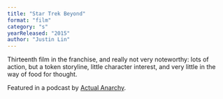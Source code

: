 ```yaml
---
title: "Star Trek Beyond"
format: "film"
category: "s"
yearReleased: "2015"
author: "Justin Lin"
---
```

Thirteenth film in the franchise, and really not very  noteworthy: lots of action, but a token storyline, little character interest,  and very little in the way of food for thought.

Featured in a podcast by <a href="http://www.actualanarchy.com/2017/05/07/episode-21-star-trek-beyond-14228/"> Actual Anarchy</a>.
